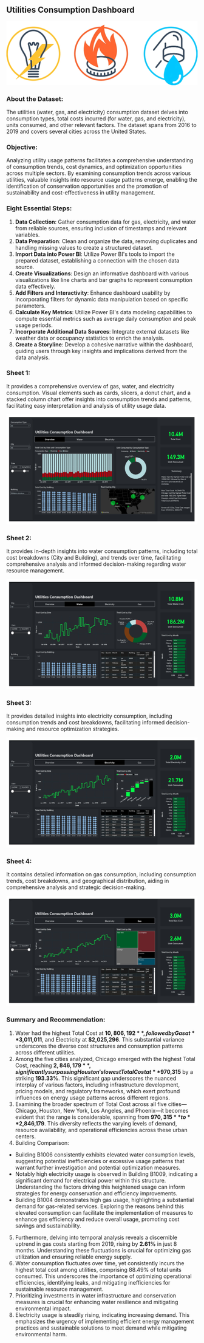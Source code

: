 ## Utilities Consumption Dashboard
![Utilities Consumption Dashboard](https://github.com/Sadikctg/Project_4_Utilities_Consumption_Dashboard/blob/main/images/cover_image.png)
### About the Dataset:
The utilities (water, gas, and electricity) consumption dataset delves into consumption types, total costs incurred (for water, gas, and electricity), units consumed, and other relevant factors. The dataset spans from 2016 to 2019 and covers several cities across the United States.

### Objective:
Analyzing utility usage patterns facilitates a comprehensive understanding of consumption trends, cost dynamics, and optimization opportunities across multiple sectors. By examining consumption trends across various utilities, valuable insights into resource usage patterns emerge, enabling the identification of conservation opportunities and the promotion of sustainability and cost-effectiveness in utility management.

### Eight Essential Steps:
1. **Data Collection**: Gather consumption data for gas, electricity, and water from reliable sources, ensuring inclusion of timestamps and relevant variables.
2. **Data Preparation**: Clean and organize the data, removing duplicates and handling missing values to create a structured dataset.
3. **Import Data into Power BI**: Utilize Power BI's tools to import the prepared dataset, establishing a connection with the chosen data source.
4. **Create Visualizations**: Design an informative dashboard with various visualizations like line charts and bar graphs to represent consumption data effectively.
5. **Add Filters and Interactivity**: Enhance dashboard usability by incorporating filters for dynamic data manipulation based on specific parameters.
6. **Calculate Key Metrics**: Utilize Power BI's data modeling capabilities to compute essential metrics such as average daily consumption and peak usage periods.
7. **Incorporate Additional Data Sources**: Integrate external datasets like weather data or occupancy statistics to enrich the analysis.
8. **Create a Storyline**: Develop a cohesive narrative within the dashboard, guiding users through key insights and implications derived from the data analysis.

### Sheet 1: 
It provides a comprehensive overview of gas, water, and electricity consumption. Visual elements such as cards, slicers, a donut chart, and a stacked column chart offer insights into consumption trends and patterns, facilitating easy interpretation and analysis of utility usage data.

![Sheet 1](https://github.com/Sadikctg/Project_4_Utilities_Consumption_Dashboard/blob/main/images/Utilities%20Consumption%20Dashboard_page-0001.jpg)

### Sheet 2:
It provides in-depth insights into water consumption patterns, including total cost breakdowns (City and Building), and trends over time, facilitating comprehensive analysis and informed decision-making regarding water resource management.

![Sheet 2](https://github.com/Sadikctg/Project_4_Utilities_Consumption_Dashboard/blob/main/images/Utilities%20Consumption%20Dashboard_page-0002.jpg)

### Sheet 3:
It provides detailed insights into electricity consumption, including consumption trends and cost breakdowns, facilitating informed decision-making and resource optimization strategies.

![Sheet 3](https://github.com/Sadikctg/Project_4_Utilities_Consumption_Dashboard/blob/main/images/Utilities%20Consumption%20Dashboard_page-0003.jpg)

### Sheet 4:
It contains detailed information on gas consumption, including consumption trends, cost breakdowns, and geographical distribution, aiding in comprehensive analysis and strategic decision-making.

![Sheet 4](https://github.com/Sadikctg/Project_4_Utilities_Consumption_Dashboard/blob/main/images/Utilities%20Consumption%20Dashboard_page-0004.jpg)

### Summary and Recommendation:
1. Water had the highest Total Cost at **$10,806,192**, followed by Gas at **$3,011,011**, and Electricity at **$2,025,296**. This substantial variance underscores the diverse cost structures and consumption patterns across different utilities.
2. Among the five cities analyzed, Chicago emerged with the highest Total Cost, reaching **$2,846,179**, significantly surpassing Houston's lowest Total Cost at **$970,315** by a striking **193.33%**. This significant gap underscores the nuanced interplay of various factors, including infrastructure development, pricing models, and regulatory frameworks, which exert profound influences on energy usage patterns across different regions.
3. Examining the broader spectrum of Total Cost across all five cities—Chicago, Houston, New York, Los Angeles, and Phoenix—it becomes evident that the range is considerable, spanning from **$970,315** to **$2,846,179**. This diversity reflects the varying levels of demand, resource availability, and operational efficiencies across these urban centers.
4. Building Comparison:
  - Building B1006 consistently exhibits elevated water consumption levels, suggesting potential inefficiencies or excessive usage patterns that warrant further investigation and potential optimization measures.
  - Notably high electricity usage is observed in Building B1009, indicating a significant demand for electrical power within this structure. Understanding the factors driving this heightened usage can inform strategies for energy conservation and efficiency improvements.
  - Building B1004 demonstrates high gas usage, highlighting a substantial demand for gas-related services. Exploring the reasons behind this elevated consumption can facilitate the implementation of measures to enhance gas efficiency and reduce overall usage, promoting cost savings and sustainability.
5. Furthermore, delving into temporal analysis reveals a discernible uptrend in gas costs starting from 2019, rising by **2.61%** in just 8 months. Understanding these fluctuations is crucial for optimizing gas utilization and ensuring reliable energy supply.
6. Water consumption fluctuates over time, yet consistently incurs the highest total cost among utilities, comprising 88.49% of total units consumed. This underscores the importance of optimizing operational efficiencies, identifying leaks, and mitigating inefficiencies for sustainable resource management.
7. Prioritizing investments in water infrastructure and conservation measures is crucial for enhancing water resilience and mitigating environmental impact.
8. Electricity usage is steadily rising, indicating increasing demand. This emphasizes the urgency of implementing efficient energy management practices and sustainable solutions to meet demand while mitigating environmental harm.



